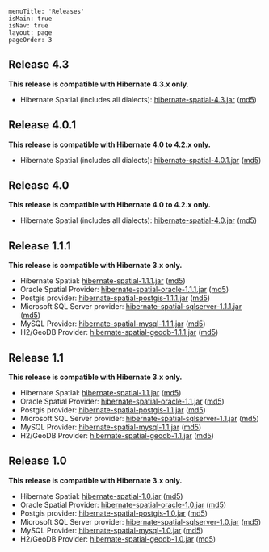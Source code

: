 ```
menuTitle: 'Releases'
isMain: true
isNav: true
layout: page
pageOrder: 3
```
## Release 4.3

**This release is compatible with Hibernate 4.3.x only.**

* Hibernate Spatial (includes all dialects): [hibernate-spatial-4.3.jar](http://www.hibernatespatial.org/repository/org/hibernate/hibernate-spatial/4.3/hibernate-spatial-4.3.jar)  ([md5](http://www.hibernatespatial.org/repository/org/hibernate/hibernate-spatial/4.3/hibernate-spatial-4.3.jar.md5))



## Release 4.0.1

**This release is compatible with Hibernate 4.0 to 4.2.x only.**

* Hibernate Spatial (includes all dialects): [hibernate-spatial-4.0.1.jar](http://www.hibernatespatial.org/repository/org/hibernate/hibernate-spatial/4.0.1/hibernate-spatial-4.0.1.jar)  ([md5](http://www.hibernatespatial.org/repository/org/hibernate/hibernate-spatial/4.0.1/hibernate-spatial-4.0.1.jar.md5))

## Release 4.0

**This release is compatible with Hibernate 4.0 to 4.2.x only.**

* Hibernate Spatial (includes all dialects): [hibernate-spatial-4.0.jar](http://www.hibernatespatial.org/repository/org/hibernate/hibernate-spatial/4.0/hibernate-spatial-4.0.jar)  ([md5](http://www.hibernatespatial.org/repository/org/hibernate/hibernate-spatial/4.0/hibernate-spatial-4.0.jar.md5))

## Release 1.1.1

**This release is compatible with Hibernate 3.x only.**

* Hibernate Spatial: [hibernate-spatial-1.1.1.jar](http://www.hibernatespatial.org/repository/org/hibernatespatial/hibernate-spatial/1.1.1/hibernate-spatial-1.1.1.jar)  ([md5](http://www.hibernatespatial.org/repository/org/hibernatespatial/hibernate-spatial/1.1.1/hibernate-spatial-1.1.1.jar.md5))
* Oracle Spatial Provider: [hibernate-spatial-oracle-1.1.1.jar](http://www.hibernatespatial.org/repository/org/hibernatespatial/hibernate-spatial-oracle/1.1.1/hibernate-spatial-oracle-1.1.1.jar)	([md5](http://www.hibernatespatial.org/repository/org/hibernatespatial/hibernate-spatial-oracle/1.1.1/hibernate-spatial-oracle-1.1.1.jar.md5))
* Postgis provider:	[hibernate-spatial-postgis-1.1.1.jar](http://www.hibernatespatial.org/repository/org/hibernatespatial/hibernate-spatial-postgis/1.1.1/hibernate-spatial-postgis-1.1.1.jar) ([md5](http://www.hibernatespatial.org/repository/org/hibernatespatial/hibernate-spatial-postgis/1.1.1/hibernate-spatial-postgis-1.1.1.jar))
* Microsoft SQL Server provider: [hibernate-spatial-sqlserver-1.1.1.jar](http://www.hibernatespatial.org/repository/org/hibernatespatial/hibernate-spatial-sqlserver/1.1.1/hibernate-spatial-sqlserver-1.1.1.jar) ([md5](http://www.hibernatespatial.org/repository/org/hibernatespatial/hibernate-spatial-sqlserver/1.1.1/hibernate-spatial-sqlserver-1.1.1.jar.md5))
* MySQL Provider: [hibernate-spatial-mysql-1.1.1.jar](http://www.hibernatespatial.org/repository/org/hibernatespatial/hibernate-spatial-mysql/1.1.1/hibernate-spatial-mysql-1.1.1.jar) ([md5](http://www.hibernatespatial.org/repository/org/hibernatespatial/hibernate-spatial-mysql/1.1.1/hibernate-spatial-mysql-1.1.1.jar.md5)) 
* H2/GeoDB Provider: [hibernate-spatial-geodb-1.1.1.jar](http://www.hibernatespatial.org/repository/org/hibernatespatial/hibernate-spatial-h2-geodb/1.1.1/hibernate-spatial-h2-geodb-1.1.1.jar) ([md5](http://www.hibernatespatial.org/repository/org/hibernatespatial/hibernate-spatial-h2-geodb/1.1.1/hibernate-spatial-h2-geodb-1.1.1.jar.md5))

## Release 1.1

**This release is compatible with Hibernate 3.x only.**

* Hibernate Spatial: [hibernate-spatial-1.1.jar](http://www.hibernatespatial.org/repository/org/hibernatespatial/hibernate-spatial/1.1/hibernate-spatial-1.1.jar)  ([md5](http://www.hibernatespatial.org/repository/org/hibernatespatial/hibernate-spatial/1.1/hibernate-spatial-1.1.jar.md5))
* Oracle Spatial Provider: [hibernate-spatial-oracle-1.1.jar](http://www.hibernatespatial.org/repository/org/hibernatespatial/hibernate-spatial-oracle/1.1/hibernate-spatial-oracle-1.1.jar)	([md5](http://www.hibernatespatial.org/repository/org/hibernatespatial/hibernate-spatial-oracle/1.1/hibernate-spatial-oracle-1.1.jar.md5))
* Postgis provider:	[hibernate-spatial-postgis-1.1.jar](http://www.hibernatespatial.org/repository/org/hibernatespatial/hibernate-spatial-postgis/1.1/hibernate-spatial-postgis-1.1.jar) ([md5](http://www.hibernatespatial.org/repository/org/hibernatespatial/hibernate-spatial-postgis/1.1/hibernate-spatial-postgis-1.1.jar))
* Microsoft SQL Server provider: [hibernate-spatial-sqlserver-1.1.jar](http://www.hibernatespatial.org/repository/org/hibernatespatial/hibernate-spatial-sqlserver/1.1/hibernate-spatial-sqlserver-1.1.jar) ([md5](http://www.hibernatespatial.org/repository/org/hibernatespatial/hibernate-spatial-sqlserver/1.1/hibernate-spatial-sqlserver-1.1.jar.md5))
* MySQL Provider: [hibernate-spatial-mysql-1.1.jar](http://www.hibernatespatial.org/repository/org/hibernatespatial/hibernate-spatial-mysql/1.1/hibernate-spatial-mysql-1.1.jar) ([md5](http://www.hibernatespatial.org/repository/org/hibernatespatial/hibernate-spatial-mysql/1.1/hibernate-spatial-mysql-1.1.jar.md5)) 
* H2/GeoDB Provider: [hibernate-spatial-geodb-1.1.jar](http://www.hibernatespatial.org/repository/org/hibernatespatial/hibernate-spatial-h2-geodb/1.1/hibernate-spatial-h2-geodb-1.1.jar) ([md5](http://www.hibernatespatial.org/repository/org/hibernatespatial/hibernate-spatial-h2-geodb/1.1/hibernate-spatial-h2-geodb-1.1.jar.md5))

## Release 1.0

**This release is compatible with Hibernate 3.x only.**

* Hibernate Spatial: [hibernate-spatial-1.0.jar](http://www.hibernatespatial.org/repository/org/hibernatespatial/hibernate-spatial/1.0/hibernate-spatial-1.0.jar)  ([md5](http://www.hibernatespatial.org/repository/org/hibernatespatial/hibernate-spatial/1.0/hibernate-spatial-1.0.jar.md5))
* Oracle Spatial Provider: [hibernate-spatial-oracle-1.0.jar](http://www.hibernatespatial.org/repository/org/hibernatespatial/hibernate-spatial-oracle/1.0/hibernate-spatial-oracle-1.0.jar)	([md5](http://www.hibernatespatial.org/repository/org/hibernatespatial/hibernate-spatial-oracle/1.0/hibernate-spatial-oracle-1.0.jar.md5))
* Postgis provider:	[hibernate-spatial-postgis-1.0.jar](http://www.hibernatespatial.org/repository/org/hibernatespatial/hibernate-spatial-postgis/1.0/hibernate-spatial-postgis-1.0.jar) ([md5](http://www.hibernatespatial.org/repository/org/hibernatespatial/hibernate-spatial-postgis/1.0/hibernate-spatial-postgis-1.0.jar))
* Microsoft SQL Server provider: [hibernate-spatial-sqlserver-1.0.jar](http://www.hibernatespatial.org/repository/org/hibernatespatial/hibernate-spatial-sqlserver/1.0/hibernate-spatial-sqlserver-1.0.jar) ([md5](http://www.hibernatespatial.org/repository/org/hibernatespatial/hibernate-spatial-sqlserver/1.0/hibernate-spatial-sqlserver-1.0.jar.md5))
* MySQL Provider: [hibernate-spatial-mysql-1.0.jar](http://www.hibernatespatial.org/repository/org/hibernatespatial/hibernate-spatial-mysql/1.0/hibernate-spatial-mysql-1.0.jar) ([md5](http://www.hibernatespatial.org/repository/org/hibernatespatial/hibernate-spatial-mysql/1.0/hibernate-spatial-mysql-1.0.jar.md5)) 
* H2/GeoDB Provider: [hibernate-spatial-geodb-1.0.jar](http://www.hibernatespatial.org/repository/org/hibernatespatial/hibernate-spatial-h2-geodb/1.0/hibernate-spatial-h2-geodb-1.0.jar) ([md5](http://www.hibernatespatial.org/repository/org/hibernatespatial/hibernate-spatial-h2-geodb/1.0/hibernate-spatial-h2-geodb-1.0.jar.md5))